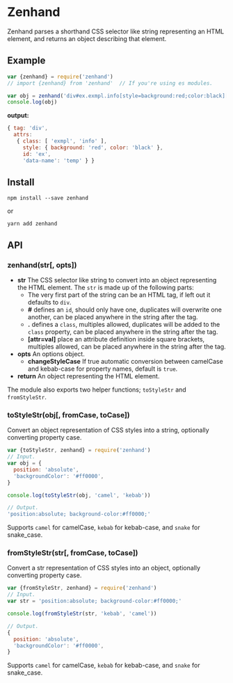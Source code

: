 # Zenhand
Zenhand parses a shorthand CSS selector like string representing an HTML element, and returns an object describing that element.

## Example
```js
var {zenhand} = require('zenhand')
// import {zenhand} from 'zenhand'  // If you're using es modules.

var obj = zenhand('div#ex.exmpl.info[style=background:red;color:black][data-name=temp]')
console.log(obj)
```
__output:__
```js
{ tag: 'div',
  attrs: 
   { class: [ 'exmpl', 'info' ],
     style: { background: 'red', color: 'black' },
     id: 'ex',
     'data-name': 'temp' } }
```

## Install
`npm install --save zenhand`

or

`yarn add zenhand`

## API

### zenhand(str[, opts])

* **str**
  The CSS selector like string to convert into an object representing the HTML element. The `str` is made up of the following parts:
  * The very first part of the string can be an HTML tag, if left out it defaults to `div`.
  * **#** defines an `id`, should only have one, duplicates will overwrite one another, can be placed anywhere in the string after the tag.
  * **.** defines a `class`, multiples allowed, duplicates will be added to the `class` property, can be placed anywhere in the string after the tag. 
  * **[attr=val]** place an attribute definition inside square brackets, multiples allowed, can be placed anywhere in the string after the tag.
* **opts**
  An options object.
  * **changeStyleCase**
    If true automatic conversion between camelCase and kebab-case for property names, default is `true`.
* **return**
  An object representing the HTML element.

The module also exports two helper functions; `toStyleStr` and `fromStyleStr`.

### toStyleStr(obj[, fromCase, toCase])
Convert an object representation of CSS styles into a string, optionally converting property case.

```js
var {toStyleStr, zenhand} = require('zenhand')
// Input.
var obj = {
  position: 'absolute',
  'backgroundColor': '#ff0000',
}

console.log(toStyleStr(obj, 'camel', 'kebab'))

// Output.
'position:absolute; background-color:#ff0000;'
```

Supports `camel` for camelCase, `kebab` for kebab-case, and `snake` for snake_case.

### fromStyleStr(str[, fromCase, toCase])
Convert a str representation of CSS styles into an object, optionally converting property case.

```js
var {fromStyleStr, zenhand} = require('zenhand')
// Input.
var str = 'position:absolute; background-color:#ff0000;'

console.log(fromStyleStr(str, 'kebab', 'camel'))

// Output.
{
  position: 'absolute',
  'backgroundColor': '#ff0000',
}
```

Supports `camel` for camelCase, `kebab` for kebab-case, and `snake` for snake_case.
